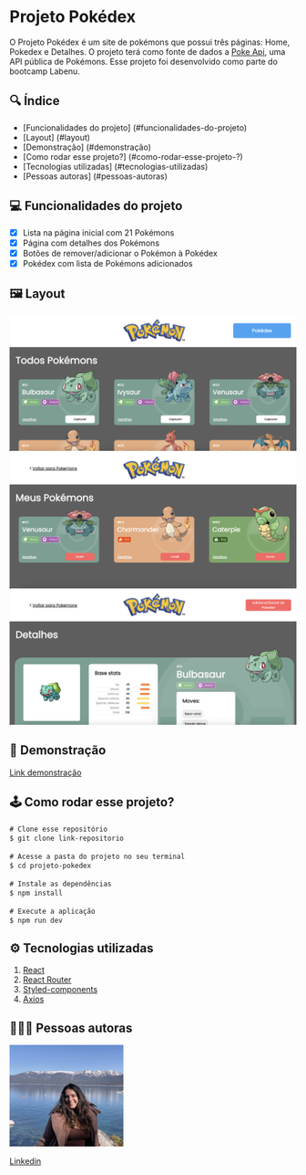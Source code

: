 # **Projeto Pokédex**

O Projeto Pokédex é um site de pokémons que possui três páginas: Home, Pokedex e Detalhes. O projeto terá como fonte de dados a [Poke Api](https://pokeapi.co/ "Poke Api"), uma API pública de Pokémons. Esse projeto foi desenvolvido como parte do bootcamp Labenu.

## 🔍 **Índice**
- [Funcionalidades do projeto] (#funcionalidades-do-projeto)
- [Layout] (#layout)
- [Demonstração] (#demonstração)
- [Como rodar esse projeto?] (#como-rodar-esse-projeto-?)
- [Tecnologias utilizadas] (#tecnologias-utilizadas)
- [Pessoas autoras] (#pessoas-autoras)

## 💻 **Funcionalidades do projeto**
- [x] Lista na página inicial com 21 Pokémons
- [x] Página com detalhes dos Pokémons
- [x] Botões de remover/adicionar o Pokémon à Pokédex
- [x] Pokédex com lista de Pokémons adicionados

## 🖼 **Layout**
![tela-inicial](./src/assets/pokemons-list.png)
![tela-pokedex](./src/assets/pokedex-page.png)
![tela-details](./src/assets/details-page.png)

## 🎯 **Demonstração**
[Link demonstração](https://pokedex-constance03.surge.sh)

## 🕹 **Como rodar esse projeto?**

```
# Clone esse repositório
$ git clone link-repositorio

# Acesse a pasta do projeto no seu terminal
$ cd projeto-pokedex

# Instale as dependências
$ npm install 

# Execute a aplicação
$ npm run dev

```

## ⚙️ **Tecnologias utilizadas**

1. [React](https://pt-br.reactjs.org/)
2. [React Router](https://reactrouter.com/)
3. [Styled-components](https://styled-components.com/)
4. [Axios](https://axios-http.com/)


## 👩🏻‍💻 **Pessoas autoras**

<img style="width:200px" src="./src/assets/photo-readme.png" alt="imagem de desenvolvedora">

[Linkedin](https://www.linkedin.com/in/mariaconstance/)

